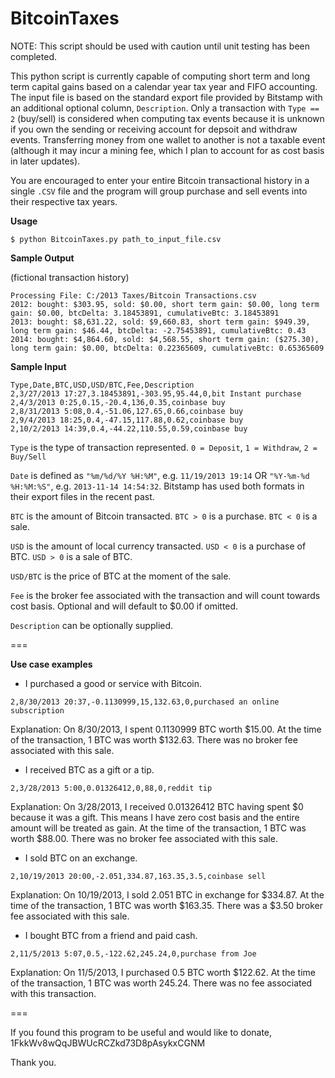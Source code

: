 BitcoinTaxes
=========================

NOTE: This script should be used with caution until unit testing has been completed.

This python script is currently capable of computing short term and long term capital gains based on a calendar year tax year and FIFO accounting.  The input file is based on the standard export file provided by Bitstamp with an additional optional column, `Description`.  Only a transaction with `Type == 2` (buy/sell) is considered when computing tax events because it is unknown if you own the sending or receiving account for depsoit and withdraw events.  Transferring money from one wallet to another is not a taxable event (although it may incur a mining fee, which I plan to account for as cost basis in later updates).

You are encouraged to enter your entire Bitcoin transactional history in a single `.CSV` file and the program will group purchase and sell events into their respective tax years.

**Usage**

```$ python BitcoinTaxes.py path_to_input_file.csv```

**Sample Output**

(fictional transaction history)
```
Processing File: C:/2013 Taxes/Bitcoin Transactions.csv
2012: bought: $303.95, sold: $0.00, short term gain: $0.00, long term gain: $0.00, btcDelta: 3.18453891, cumulativeBtc: 3.18453891
2013: bought: $8,631.22, sold: $9,660.83, short term gain: $949.39, long term gain: $46.44, btcDelta: -2.75453891, cumulativeBtc: 0.43
2014: bought: $4,864.60, sold: $4,568.55, short term gain: ($275.30), long term gain: $0.00, btcDelta: 0.22365609, cumulativeBtc: 0.65365609
```

**Sample Input**

```
Type,Date,BTC,USD,USD/BTC,Fee,Description
2,3/27/2013 17:27,3.18453891,-303.95,95.44,0,bit Instant purchase
2,4/3/2013 0:25,0.15,-20.4,136,0.35,coinbase buy
2,8/31/2013 5:08,0.4,-51.06,127.65,0.66,coinbase buy
2,9/4/2013 18:25,0.4,-47.15,117.88,0.62,coinbase buy
2,10/2/2013 14:39,0.4,-44.22,110.55,0.59,coinbase buy
```

`Type` is the type of transaction represented. `0 = Deposit`, `1 = Withdraw`, `2 = Buy/Sell`

`Date` is defined as `"%m/%d/%Y %H:%M"`, e.g. `11/19/2013 19:14` OR `"%Y-%m-%d %H:%M:%S"`, e.g. `2013-11-14 14:54:32`.  Bitstamp has used both formats in their export files in the recent past.

`BTC` is the amount of Bitcoin transacted.  `BTC > 0` is a purchase. `BTC < 0` is a sale.

`USD` is the amount of local currency transacted. `USD < 0` is a purchase of BTC.  `USD > 0` is a sale of BTC.

`USD/BTC` is the price of BTC at the moment of the sale.

`Fee` is the broker fee associated with the transaction and will count towards cost basis.  Optional and will default to $0.00 if omitted.

`Description` can be optionally supplied.

===

**Use case examples**

* I purchased a good or service with Bitcoin.

`2,8/30/2013 20:37,-0.1130999,15,132.63,0,purchased an online subscription`

Explanation: On 8/30/2013, I spent 0.1130999 BTC worth $15.00.  At the time of the transaction, 1 BTC was worth $132.63.  There was no broker fee associated with this sale.

* I received BTC as a gift or a tip.

`2,3/28/2013 5:00,0.01326412,0,88,0,reddit tip`

Explanation: On 3/28/2013, I received 0.01326412 BTC having spent $0 because it was a gift.  This means I have zero cost basis and the entire amount will be treated as gain.  At the time of the transaction, 1 BTC was worth $88.00.  There was no broker fee associated with this sale.

* I sold BTC on an exchange.

`2,10/19/2013 20:00,-2.051,334.87,163.35,3.5,coinbase sell`

Explanation: On 10/19/2013, I sold 2.051 BTC in exchange for $334.87.  At the time of the transaction, 1 BTC was worth $163.35.  There was a $3.50 broker fee associated with this sale.

* I bought BTC from a friend and paid cash.

`2,11/5/2013 5:07,0.5,-122.62,245.24,0,purchase from Joe`

Explanation: On 11/5/2013, I purchased 0.5 BTC worth $122.62.  At the time of the transaction, 1 BTC was worth 245.24.  There was no fee associated with this transaction.

===

If you found this program to be useful and would like to donate, 1FkkWv8wQqJBWUcRCZkd73D8pAsykxCGNM

Thank you.
